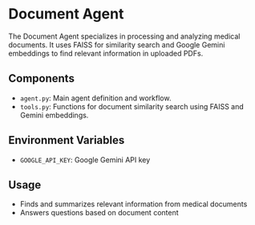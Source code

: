 # Document Agent

The Document Agent specializes in processing and analyzing medical documents. It uses FAISS for similarity search and Google Gemini embeddings to find relevant information in uploaded PDFs.

## Components
- `agent.py`: Main agent definition and workflow.
- `tools.py`: Functions for document similarity search using FAISS and Gemini embeddings.

## Environment Variables
- `GOOGLE_API_KEY`: Google Gemini API key

## Usage
- Finds and summarizes relevant information from medical documents
- Answers questions based on document content 